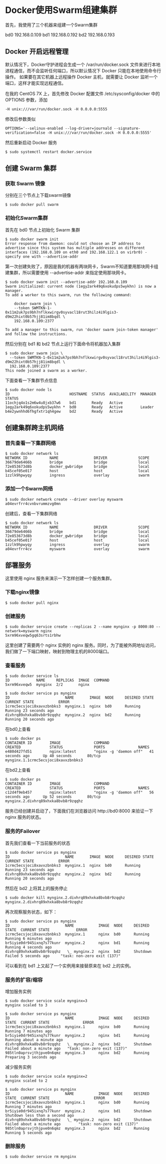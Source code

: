 # Docker使用Swarm组建集群

首先，我使用了三个机器来组建一个Swarm集群

bd0    192.168.0.109
bd1    192.168.0.192
bd2    192.168.0.193

## Docker 开启远程管理

默认情况下，Docker守护进程会生成一个 /var/run/docker.sock 文件来进行本地进程通信，而不会监听任何端口，所以默认情况下 Docker 只能在本地使用命令行操作。 如果要在其它机器上远程操作 Docker 主机，就需要让 Docker 监听一个端口，这样才能实现远程通信。

在我的 CentOS 7X 上，首先修改 Docker 配置文件 /etc/sysconfig/docker 中的 OPTIONS 参数，添加

``` shell
-H unix:///var/run/docker.sock -H 0.0.0.0:5555
```

修改后参数类似

``` shell
OPTIONS='--selinux-enabled --log-driver=journald --signature-verification=false -H unix:///var/run/docker.sock -H 0.0.0.0:5555'
```

然后重新启动 Docker 服务

``` shell
$ sudo systemctl restart docker.service
```

## 创建 Swarm 集群

### 获取 Swarm 镜像

分别在三个节点上下载swarm镜像

``` shell
$ sudo docker pull swarm
```

### 初始化Swarm集群

首先在 bd0 节点上初始化 Swarm 集群

``` shell
$ sudo docker swarm init
Error response from daemon: could not choose an IP address to advertise since this system has multiple addresses on different interfaces (192.168.0.109 on eth0 and 192.168.122.1 on virbr0) - specify one with --advertise-addr
```

第一次创建失败了，原因是我的机器有两块网卡，Swarm不知道要用那块网卡组建集群，所以需要使用 --advertise-addr 来指定使用那块网卡。

``` shell
$ sudo docker swarm init --advertise-addr 192.168.0.109
Swarm initialized: current node (1egy2ark49q6xokudps5wykhn) is now a manager.
To add a worker to this swarm, run the following command:

    docker swarm join \
    --token SWMTKN-1-0x11m2uk7ps9bh7nflkxwirgv0syvacl18rut3hilz4i9lgis3-d9m22hixt0b57hjj81im8bqdl \
    192.168.0.109:2377

To add a manager to this swarm, run 'docker swarm join-token manager' and follow the instructions.
```

然后分别在 bd1 和 bd2 节点上运行下面命令将机器加入集群

``` shell
$ sudo docker swarm join \
  --token SWMTKN-1-0x11m2uk7ps9bh7nflkxwirgv0syvacl18rut3hilz4i9lgis3-d9m22hixt0b57hjj81im8bqdl \
  192.168.0.109:2377
This node joined a swarm as a worker.
```

下面查看一下集群节点信息

``` shell
$ sudo docker node ls
ID                           HOSTNAME  STATUS  AVAILABILITY  MANAGER STATUS
11ochjq4o1s2m6w4u8jxb37w6    bd1       Ready   Active
1egy2ark49q6xokudps5wykhn *  bd0       Ready   Active        Leader
b4e2ywnhhd6fhgfxtr1qh4gew    bd2       Ready   Active
```

## 创建集群跨主机网络

### 首先查看一下集群网络

``` shell
$ sudo docker network ls
NETWORK ID          NAME                DRIVER              SCOPE
36679de6466b        bridge              bridge              local
72e853673d8b        docker_gwbridge     bridge              local
b45cef05e017        host                host                local
1zzlk9hpwyqy        ingress             overlay             swarm
```

### 添加一个Swarm网络

``` shell
$ sudo docker network create --driver overlay myswarm
a04evrfrr4cvnbvrummzvg0mn
```

创建后，查看一下集群网络

``` shell
$ sudo docker network ls
NETWORK ID          NAME                DRIVER              SCOPE
36679de6466b        bridge              bridge              local
72e853673d8b        docker_gwbridge     bridge              local
b45cef05e017        host                host                local
1zzlk9hpwyqy        ingress             overlay             swarm
a04evrfrr4cv        myswarm             overlay             swarm
```

## 部署服务

这里使用 nginx 服务来演示一下怎样创建一个服务集群。

### 下载nginx镜像

``` shell
$ sudo docker pull nginx
```

### 创建服务

``` shell
$ sudo docker service create --replicas 2 --name mynginx -p 8000:80 --network=myswarm nginx
5xrm96xveqw5gq63srts1rbhw
```

这里创建了需要两个 nginx 实例的 nginx 服务。同时，为了能被外网地址访问，我们做了一下端口映射，映射到物理主机的8000端口。

### 查看服务

``` shell
$ sudo docker service ls
ID            NAME     REPLICAS  IMAGE  COMMAND
5xrm96xveqw5  mynginx  2/2       nginx

$ sudo docker service ps mynginx
ID                         NAME       IMAGE  NODE     DESIRED STATE  CURRENT STATE           ERROR
1crmc5ecsjoci8xavxzbnbks3  mynginx.1  nginx  bd0      Running        Running 23 seconds ago
divhrq89xhxka8bvb8r9zqqhz  mynginx.2  nginx  bd2      Running        Running 20 seconds ago
```

在bd0上查看

``` shell
$ sudo docker ps
CONTAINER ID        IMAGE               COMMAND                  CREATED             STATUS              PORTS               NAMES
e480d427fd51        nginx:latest        "nginx -g 'daemon off"   41 seconds ago      Up 40 seconds       80/tcp              mynginx.1.1crmc5ecsjoci8xavxzbnbks3
```

在bd2上查看

``` shell
$ sudo docker ps
CONTAINER ID        IMAGE               COMMAND                  CREATED             STATUS              PORTS               NAMES
c12d4f9eb457        nginx:latest        "nginx -g 'daemon off"   56 seconds ago      Up 52 seconds       80/tcp              mynginx.2.divhrq89xhxka8bvb8r9zqqhz
```

服务已经创建并启动了，下面我们在浏览器访问 http://bd0:8000 来验证一下 nginx 服务的状态。

### 服务的Failover

首先我们查看一下当前服务的状态

``` shell
$ sudo docker service ps mynginx
ID                         NAME       IMAGE  NODE     DESIRED STATE  CURRENT STATE           ERROR
1crmc5ecsjoci8xavxzbnbks3  mynginx.1  nginx  bd0      Running        Running 23 seconds ago
divhrq89xhxka8bvb8r9zqqhz  mynginx.2  nginx  bd2      Running        Running 20 seconds ago
```

 然后在 bd2 上将其上的服务停止

``` shell
$ sudo docker kill mynginx.2.divhrq89xhxka8bvb8r9zqqhz
mynginx.2.divhrq89xhxka8bvb8r9zqqhz
```

再次观察服务状态，如下：

``` shell
$ sudo docker service ps mynginx
ID                         NAME           IMAGE  NODE     DESIRED STATE  CURRENT STATE            ERROR
1crmc5ecsjoci8xavxzbnbks3  mynginx.1      nginx  bd0      Running        Running 6 minutes ago
br5iyie0dr945ixnq7s77kunr  mynginx.2      nginx  bd1      Running        Running 4 seconds ago
divhrq89xhxka8bvb8r9zqqhz   \_ mynginx.2  nginx  bd2      Shutdown       Failed 5 seconds ago     "task: non-zero exit (137)"
```

可以看到在 bd1 上又起了一个实例用来接替原来在 bd2 上的实例。

### 服务的扩容/缩容

增加服务实例

``` shell
$ sudo docker service scale mynginx=3
mynginx scaled to 3

$ sudo docker service ps mynginx
ID                         NAME           IMAGE  NODE     DESIRED STATE  CURRENT STATE               ERROR
1crmc5ecsjoci8xavxzbnbks3  mynginx.1      nginx  bd0      Running        Running 7 minutes ago
br5iyie0dr945ixnq7s77kunr  mynginx.2      nginx  bd1      Running        Running about a minute ago
divhrq89xhxka8bvb8r9zqqhz   \_ mynginx.2  nginx  bd2      Shutdown       Failed about a minute ago   "task: non-zero exit (137)"
985tln0aprsvjthjpve0n6qmz  mynginx.3      nginx  bd2      Running        Preparing 3 seconds ago

```

减少服务实例

``` shell
$ sudo docker service scale mynginx=2
mynginx scaled to 2

$ sudo docker service ps mynginx
ID                         NAME           IMAGE  NODE     DESIRED STATE  CURRENT STATE                    ERROR
1crmc5ecsjoci8xavxzbnbks3  mynginx.1      nginx  bd0      Running        Running 7 minutes ago
br5iyie0dr945ixnq7s77kunr  mynginx.2      nginx  bd1      Shutdown       Shutdown less than a second ago
divhrq89xhxka8bvb8r9zqqhz   \_ mynginx.2  nginx  bd2      Shutdown       Failed about a minute ago        "task: non-zero exit (137)"
985tln0aprsvjthjpve0n6qmz  mynginx.3      nginx  bd2      Running        Running 5 seconds ago
```

### 删除服务

``` shell
$ sudo docker service rm mynginx
```



